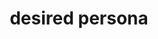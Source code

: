 ---
layout: home
title:  desired persona
description: Build a brand fueled by passive income. Learn to generate sales from paid advertising, media buying and search engine optimisation.
introduction: |

   desired persona works with some of the biggest brands online both directly and through affiliate marketing partnerships. We help brands generate leads from paid advertising, media buying and search engine optimisation.
---